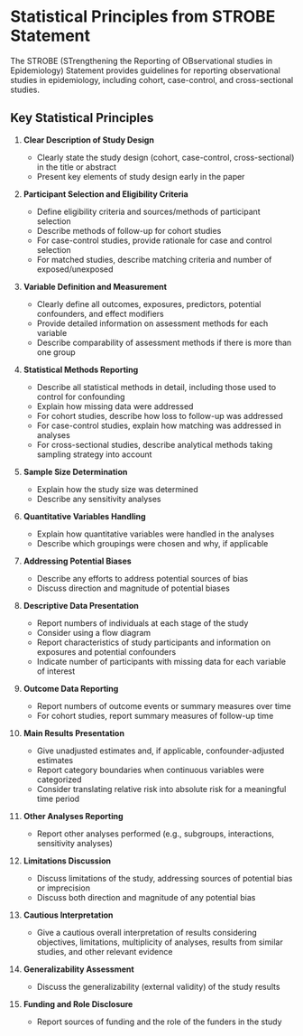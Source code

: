 # Statistical Principles from STROBE Statement

The STROBE (STrengthening the Reporting of OBservational studies in Epidemiology) Statement provides guidelines for reporting observational studies in epidemiology, including cohort, case-control, and cross-sectional studies.

## Key Statistical Principles

1. **Clear Description of Study Design**
   - Clearly state the study design (cohort, case-control, cross-sectional) in the title or abstract
   - Present key elements of study design early in the paper

2. **Participant Selection and Eligibility Criteria**
   - Define eligibility criteria and sources/methods of participant selection
   - Describe methods of follow-up for cohort studies
   - For case-control studies, provide rationale for case and control selection
   - For matched studies, describe matching criteria and number of exposed/unexposed

3. **Variable Definition and Measurement**
   - Clearly define all outcomes, exposures, predictors, potential confounders, and effect modifiers
   - Provide detailed information on assessment methods for each variable
   - Describe comparability of assessment methods if there is more than one group

4. **Statistical Methods Reporting**
   - Describe all statistical methods in detail, including those used to control for confounding
   - Explain how missing data were addressed
   - For cohort studies, describe how loss to follow-up was addressed
   - For case-control studies, explain how matching was addressed in analyses
   - For cross-sectional studies, describe analytical methods taking sampling strategy into account

5. **Sample Size Determination**
   - Explain how the study size was determined
   - Describe any sensitivity analyses

6. **Quantitative Variables Handling**
   - Explain how quantitative variables were handled in the analyses
   - Describe which groupings were chosen and why, if applicable

7. **Addressing Potential Biases**
   - Describe any efforts to address potential sources of bias
   - Discuss direction and magnitude of potential biases

8. **Descriptive Data Presentation**
   - Report numbers of individuals at each stage of the study
   - Consider using a flow diagram
   - Report characteristics of study participants and information on exposures and potential confounders
   - Indicate number of participants with missing data for each variable of interest

9. **Outcome Data Reporting**
   - Report numbers of outcome events or summary measures over time
   - For cohort studies, report summary measures of follow-up time

10. **Main Results Presentation**
    - Give unadjusted estimates and, if applicable, confounder-adjusted estimates
    - Report category boundaries when continuous variables were categorized
    - Consider translating relative risk into absolute risk for a meaningful time period

11. **Other Analyses Reporting**
    - Report other analyses performed (e.g., subgroups, interactions, sensitivity analyses)

12. **Limitations Discussion**
    - Discuss limitations of the study, addressing sources of potential bias or imprecision
    - Discuss both direction and magnitude of any potential bias

13. **Cautious Interpretation**
    - Give a cautious overall interpretation of results considering objectives, limitations, multiplicity of analyses, results from similar studies, and other relevant evidence

14. **Generalizability Assessment**
    - Discuss the generalizability (external validity) of the study results

15. **Funding and Role Disclosure**
    - Report sources of funding and the role of the funders in the study
